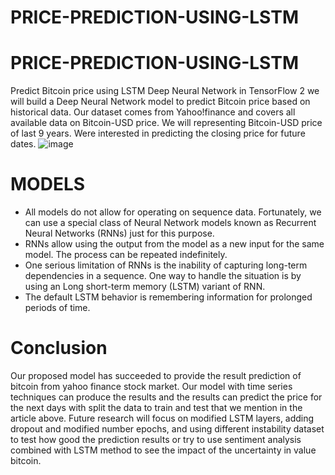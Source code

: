 # PRICE-PREDICTION-USING-LSTM
# PRICE-PREDICTION-USING-LSTM
Predict Bitcoin price using LSTM Deep Neural Network in TensorFlow 2
we will build a Deep Neural Network model to predict Bitcoin price based on historical data. Our dataset comes from Yahoo!finance and covers all available data on Bitcoin-USD price. We will representing Bitcoin-USD price of last 9 years. Were interested in predicting the closing price for future dates.
![image](https://user-images.githubusercontent.com/69081864/142363040-045a0be7-68a8-443a-8c40-5d50a2ae4704.png)

# MODELS
* All models do not allow for operating on sequence data. Fortunately, we can use a special class of Neural Network models known as Recurrent Neural Networks (RNNs) just for this purpose. 
* RNNs allow using the output from the model as a new input for the same model. The process can be repeated indefinitely.
* One serious limitation of RNNs is the inability of capturing long-term dependencies in a sequence. One way to handle the situation is by using an Long short-term memory (LSTM) variant of RNN.
* The default LSTM behavior is remembering information for prolonged periods of time.

# Conclusion 

Our proposed model has succeeded to provide the result prediction of bitcoin from yahoo finance stock market. Our model with time series techniques can produce the results and the results can predict the price for the next days with split the data to train and test that we mention in the article above.
Future research will focus on modified LSTM layers, adding dropout and modified number epochs, and using different instability dataset to test how good the prediction results or try to use sentiment analysis combined with LSTM method to see the impact of the uncertainty in value bitcoin. 



